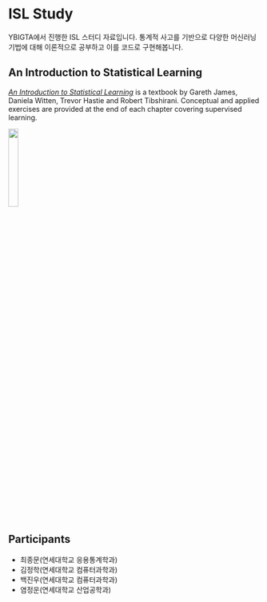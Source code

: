 # ISL Study

YBIGTA에서 진행한 ISL 스터디 자료입니다. 통계적 사고를 기반으로 다양한 머신러닝 기법에 대해 이론적으로 공부하고 이를 코드로 구현해봅니다.

## An Introduction to Statistical Learning
[*An Introduction to Statistical Learning*](http://www-bcf.usc.edu/~gareth/ISL/) is a textbook by Gareth James, Daniela Witten, Trevor Hastie and Robert Tibshirani. Conceptual and applied exercises are provided at the end of each chapter covering supervised learning.


<p><img src="https://images-na.ssl-images-amazon.com/images/I/81HYeeBlGmL.jpg" height=20% width=20%></p>

## Participants
* 최종문(연세대학교 응용통계학과)
* 김정학(연세대학교 컴퓨터과학과)
* 백진우(연세대학교 컴퓨터과학과)
* 염정운(연세대학교 산업공학과)
  


